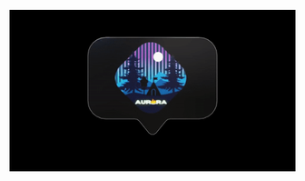 <!-- PROJECT LOGO -->
<br />
<div align="center">
  <a href="https://github.com/Dhaou-Jawhar/APP-SMART-ESPRIT/blob/master/pixmaps/User-Guide-SMART-ESPRIT.pdf">
    <img src="https://github.com/Dhaou-Jawhar/Pidev-Aurora/blob/master/src/main/resources/templates/assets/aurora.gif" alt="Logo" />
  </a>
  
  
